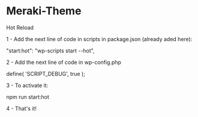 # Meraki-Theme

Hot Reload

1 - Add the next line of code in scripts in package.json (already aded here):

"start:hot": "wp-scripts start --hot",

2 - Add the next line of code in wp-config.php 

define( 'SCRIPT_DEBUG', true );

3 - To activate it:

npm run start:hot

4 - That's it!

